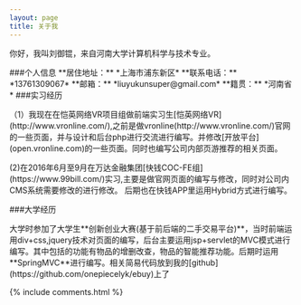 ```yaml
---
layout: page
title: 关于我 
---
```


<p>
	你好，我叫刘御锟，来自河南大学计算机科学与技术专业。
</p>
###个人信息
**居住地址：** *上海市浦东新区*
**联系电话：** *13761309067*
**邮箱：** *liuyukunsuper@gmail.com*
**籍贯：** *河南省*
###实习经历
<p>
	（1）我现在在恺英网络VR项目组做前端实习生[恺英网络VR](http://www.vronline.com/),之前是做vronline(http://www.vronline.com/)官网的一些页面，并与设计和后台php进行交流进行编写。并修改[开放平台](open.vronline.com)的一些页面。同时也编写公司内部页游推荐的相关页面。
</p>
<p>
	(2)在2016年6月至9月在万达金融集团[快钱COC-FE组](https://www.99bill.com/)实习,主要是做官网页面的编写与修改，同时对公司内CMS系统需要修改的进行修改。
	后期也在快钱APP里运用Hybrid方式进行编写。
</p>
###大学经历
<p>
	大学时参加了大学生**创新创业大赛(基于前后端的二手交易平台)**，当时前端运用div+css,jquery技术对页面的编写，后台主要运用jsp+servlet的MVC模式进行编写。其中包括的功能有物品的增删改查，物品的智能推荐功能。后期时运用**SpringMVC**进行编写。相关简易代码放到我的[github](https://github.com/onepiecelyk/ebuy)上了
</p>

{% include comments.html %}



